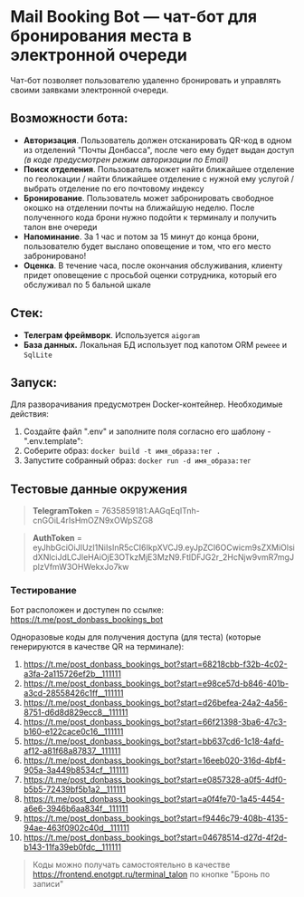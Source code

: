 ﻿# Mail Booking Bot — чат-бот для бронирования места в электронной очереди

Чат-бот позволяет пользователю удаленно бронировать и управлять своими заявками электронной очереди. 

## Возможности бота: 
- **Авторизация**. Пользователь должен отсканировать QR-код в одном из отделений "Почты Донбасса", после чего ему будет выдан доступ _(в коде предусмотрен режим авторизации по Email)_
- **Поиск отделения**. Пользователь может найти ближайшее отделение по геолокации / найти ближайшее отделение с нужной ему услугой / выбрать отделение по его почтовому индексу
- **Бронирование**. Пользователь может забронировать свободное окошко на отделении почты на ближайшую неделю. После полученного кода брони нужно подойти к терминалу и получить талон вне очереди
- **Напоминание**. За 1 час и потом за 15 минут до конца брони, пользователю будет выслано оповещение и том, что его место забронировано! 
- **Оценка**. В течение часа, после окончания обслуживания, клиенту придет оповещение с просьбой оценки сотрудника, который его обслуживал по 5 бальной шкале

## Стек:
- **Телеграм фреймворк**. Используется `aigoram`
- **База данных.** Локальная БД использует под капотом ORM `peweee` и `SqlLite`

## Запуск: 

Для разворачивания предусмотрен Docker-контейнер. Необходимые действия:

1. Создайте файл ".env" и заполните поля согласно его шаблону - ".env.template": 
2. Соберите образ: `docker build -t имя_образа:тег .`
3. Запустите собранный образ: `docker run -d имя_образа:тег`

## Тестовые данные окружения

> **TelegramToken** = 7635859181:AAGqEqITnh-cnGOiL4rIsHmOZN9xOWpSZG8


> **AuthToken** = eyJhbGciOiJIUzI1NiIsInR5cCI6IkpXVCJ9.eyJpZCI6OCwicm9sZXMiOlsidXNlciJdLCJleHAiOjE3OTkzMjE3MzN9.FtlDFJG2r_2HcNjw9vmR7mgJplzVfmW3OHWekxJo7kw

### Тестирование

Бот расположен и доступен по ссылке: https://t.me/post_donbass_bookings_bot

Одноразовые коды для получения доступа (для теста) (которые генерируются в качестве QR на терминале):
1. https://t.me/post_donbass_bookings_bot?start=68218cbb-f32b-4c02-a3fa-2a115726ef2b__111111
2. https://t.me/post_donbass_bookings_bot?start=e98ce57d-b846-401b-a3cd-28558426c1ff__111111
3. https://t.me/post_donbass_bookings_bot?start=d26befea-24a2-4a56-8751-d6d8d829ecc8__111111
4. https://t.me/post_donbass_bookings_bot?start=66f21398-3ba6-47c3-b160-e122cace0c16__111111
5. https://t.me/post_donbass_bookings_bot?start=bb637cd6-1c18-4afd-af12-a81f68a87837__111111
6. https://t.me/post_donbass_bookings_bot?start=16eeb020-316d-4bf4-905a-3a449b8534cf__111111
7. https://t.me/post_donbass_bookings_bot?start=e0857328-a0f5-4df0-b5b5-72439bf5b1a2__111111
8. https://t.me/post_donbass_bookings_bot?start=a0f4fe70-1a45-4454-a6e6-3946b6aa834f__111111
9. https://t.me/post_donbass_bookings_bot?start=f9446c79-408b-4135-94ae-463f0902c40d__111111
10. https://t.me/post_donbass_bookings_bot?start=04678514-d27d-4f2d-b143-11fa39eb0fdc__111111

> Коды можно получать самостоятельно в качестве https://frontend.enotgpt.ru/terminal_talon по кнопке "Бронь по записи"
